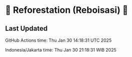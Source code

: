 
# 🌳 Reforestation (Reboisasi) 🌲

## Last Updated

GitHub Actions time: Thu Jan 30 14:18:31 UTC 2025

Indonesia/Jakarta time: Thu Jan 30 21:18:31 WIB 2025
